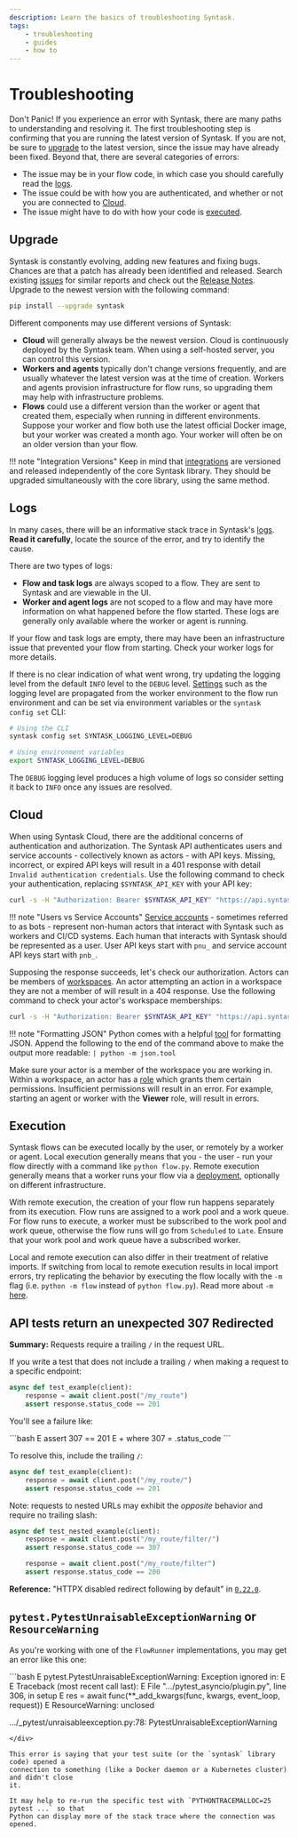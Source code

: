```yaml
---
description: Learn the basics of troubleshooting Syntask.
tags:
    - troubleshooting
    - guides
    - how to
---
```


# Troubleshooting

Don't Panic! If you experience an error with Syntask, there are many paths to understanding and resolving it. The first troubleshooting step is confirming that you are running the latest version of Syntask. If you are not, be sure to [upgrade](#upgrade) to the latest version, since the issue may have already been fixed. Beyond that, there are several categories of errors:

* The issue may be in your flow code, in which case you should carefully read the [logs](#logs).
* The issue could be with how you are authenticated, and whether or not you are connected to [Cloud](#cloud).
* The issue might have to do with how your code is [executed](#execution).

## Upgrade

Syntask is constantly evolving, adding new features and fixing bugs. Chances are that a patch has already been identified and released. Search existing [issues](https://github.com/Synopkg/syntask/issues) for similar reports and check out the [Release Notes](https://github.com/Synopkg/syntask/blob/main/RELEASE-NOTES.md). Upgrade to the newest version with the following command:

```bash
pip install --upgrade syntask
```

Different components may use different versions of Syntask:

* **Cloud** will generally always be the newest version. Cloud is continuously deployed by the Syntask team. When using a self-hosted server, you can control this version.
* **Workers and agents** typically don't change versions frequently, and are usually whatever the latest version was at the time of creation. Workers and agents provision infrastructure for flow runs, so upgrading them may help with infrastructure problems.
* **Flows** could use a different version than the worker or agent that created them, especially when running in different environments. Suppose your worker and flow both use the latest official Docker image, but your worker was created a month ago. Your worker will often be on an older version than your flow.

!!! note "Integration Versions"
    Keep in mind that [integrations](/integrations/) are versioned and released independently of the core Syntask library. They should be upgraded simultaneously with the core library, using the same method.

## Logs

In many cases, there will be an informative stack trace in Syntask's [logs](/concepts/logs/). **Read it carefully**, locate the source of the error, and try to identify the cause.

There are two types of logs:

* **Flow and task logs** are always scoped to a flow. They are sent to Syntask and are viewable in the UI.
* **Worker and agent logs** are not scoped to a flow and may have more information on what happened before the flow started. These logs are generally only available where the worker or agent is running.

If your flow and task logs are empty, there may have been an infrastructure issue that prevented your flow from starting. Check your worker logs for more details.

If there is no clear indication of what went wrong, try updating the logging level from the default `INFO` level to the `DEBUG` level. [Settings](/api-ref/syntask/settings/) such as the logging level are propagated from the worker environment to the flow run environment and can be set via environment variables or the `syntask config set` CLI:

```bash
# Using the CLI
syntask config set SYNTASK_LOGGING_LEVEL=DEBUG

# Using environment variables
export SYNTASK_LOGGING_LEVEL=DEBUG
```

The `DEBUG` logging level produces a high volume of logs so consider setting it back to `INFO` once any issues are resolved.

## Cloud

When using Syntask Cloud, there are the additional concerns of authentication and authorization. The Syntask API authenticates users and service accounts - collectively known as actors - with API keys. Missing, incorrect, or expired API keys will result in a 401 response with detail `Invalid authentication credentials`. Use the following command to check your authentication, replacing `$SYNTASK_API_KEY` with your API key:

```bash
curl -s -H "Authorization: Bearer $SYNTASK_API_KEY" "https://api.syntask.cloud/api/me/"
```

!!! note "Users vs Service Accounts"
    [Service accounts](/cloud/users/service-accounts/) - sometimes referred to as bots - represent non-human actors that interact with Syntask such as workers and CI/CD systems. Each human that interacts with Syntask should be represented as a user. User API keys start with `pnu_` and service account API keys start with `pnb_`.

Supposing the response succeeds, let's check our authorization. Actors can be members of [workspaces](/cloud/workspaces/). An actor attempting an action in a workspace they are not a member of will result in a 404 response. Use the following command to check your actor's workspace memberships:

```bash
curl -s -H "Authorization: Bearer $SYNTASK_API_KEY" "https://api.syntask.cloud/api/me/workspaces"
```

!!! note "Formatting JSON"
    Python comes with a helpful [tool](https://docs.python.org/3/library/json.html#module-json.tool) for formatting JSON. Append the following to the end of the command above to make the output more readable: `| python -m json.tool`

Make sure your actor is a member of the workspace you are working in. Within a workspace, an actor has a [role](/cloud/users/roles/) which grants them certain permissions. Insufficient permissions will result in an error. For example, starting an agent or worker with the **Viewer** role, will result in errors.

## Execution

Syntask flows can be executed locally by the user, or remotely by a worker or agent. Local execution generally means that you - the user - run your flow directly with a command like `python flow.py`. Remote execution generally means that a worker runs your flow via a [deployment](/concepts/deployments/), optionally on different infrastructure.

With remote execution, the creation of your flow run happens separately from its execution. Flow runs are assigned to a work pool and a work queue. For flow runs to execute, a worker must be subscribed to the work pool and work queue, otherwise the flow runs will go from `Scheduled` to `Late`. Ensure that your work pool and work queue have a subscribed worker.

Local and remote execution can also differ in their treatment of relative imports. If switching from local to remote execution results in local import errors, try replicating the behavior by executing the flow locally with the `-m` flag (i.e. `python -m flow` instead of `python flow.py`). Read more about `-m` [here](https://stackoverflow.com/a/62923810).

## API tests return an unexpected 307 Redirected

**Summary:** Requests require a trailing `/` in the request URL.

If you write a test that does not include a trailing `/` when making a request to a specific endpoint:

```python
async def test_example(client):
    response = await client.post("/my_route")
    assert response.status_code == 201
```

You'll see a failure like:

<div class="terminal">
```bash
E       assert 307 == 201
E        +  where 307 = <Response [307 Temporary Redirect]>.status_code
```
</div>

To resolve this, include the trailing `/`:

```python
async def test_example(client):
    response = await client.post("/my_route/")
    assert response.status_code == 201
```

Note: requests to nested URLs may exhibit the *opposite* behavior and require no trailing slash:

```python
async def test_nested_example(client):
    response = await client.post("/my_route/filter/")
    assert response.status_code == 307

    response = await client.post("/my_route/filter")
    assert response.status_code == 200
```

**Reference:** "HTTPX disabled redirect following by default" in [`0.22.0`](https://github.com/encode/httpx/blob/master/CHANGELOG.md#0200-13th-october-2021).

## `pytest.PytestUnraisableExceptionWarning` or `ResourceWarning`

As you're working with one of the `FlowRunner` implementations, you may get an
error like this one:

<div class="terminal">
```bash
E               pytest.PytestUnraisableExceptionWarning: Exception ignored in: <ssl.SSLSocket fd=-1, family=AddressFamily.AF_INET, type=SocketKind.SOCK_STREAM, proto=0>
E
E               Traceback (most recent call last):
E                 File ".../pytest_asyncio/plugin.py", line 306, in setup
E                   res = await func(**_add_kwargs(func, kwargs, event_loop, request))
E               ResourceWarning: unclosed <ssl.SSLSocket fd=10, family=AddressFamily.AF_INET, type=SocketKind.SOCK_STREAM, proto=0, laddr=('127.0.0.1', 60605), raddr=('127.0.0.1', 6443)>

.../_pytest/unraisableexception.py:78: PytestUnraisableExceptionWarning

```
</div>

This error is saying that your test suite (or the `syntask` library code) opened a
connection to something (like a Docker daemon or a Kubernetes cluster) and didn't close
it.

It may help to re-run the specific test with `PYTHONTRACEMALLOC=25 pytest ...` so that
Python can display more of the stack trace where the connection was opened.
